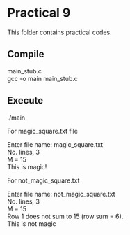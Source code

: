 # Practical 9
This folder contains practical codes.

## Compile 
main_stub.c<br>
gcc -o main main_stub.c<br>


## Execute
./main<br>

For magic_square.txt file<br>

Enter file name: magic_square.txt<br>
No. lines, 3<br>
M = 15<br>
This is magic!<br>

For not_magic_square.txt<br>

Enter file name: not_magic_square.txt<br>
No. lines, 3<br>
M = 15<br>
Row 1 does not sum to 15 (row sum = 6).<br>
This is not magic
